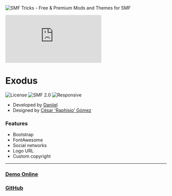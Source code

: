 ![SMF Tricks - Free & Premium Mods and Themes for SMF](https://smftricks.com/logos/logo.png)

![Theme Preview](https://custom.simplemachines.org/index.php?action=download;theme=2836;attach=274945;image)
 
# Exodus
![License](https://img.shields.io/badge/License-MIT-a05a3f) ![SMF 2.0](https://img.shields.io/badge/SMF-2.0-996ee1) ![Responsive](https://img.shields.io/badge/Responsive-Yes-6e97e1)

* Developed by [Daniiel](https://github.com/dmarquez9)
* Designed by [César 'Raphisio' Gómez](https://github.com/raphisio)

### Features
- Bootstrap
- FontAwesome
- Social networks
- Logo URL
- Custom copyright
---
### [Demo Online](http://demo.smftricks.com/index.php?theme=68)
### [GitHub](https://github.com/SMFTricks/Exodus)